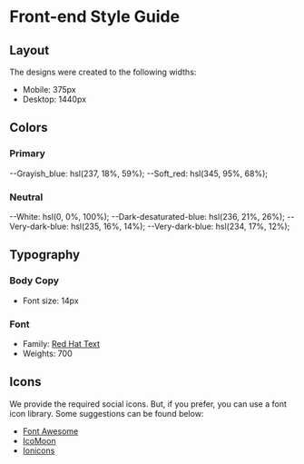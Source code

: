 # Front-end Style Guide

## Layout

The designs were created to the following widths:

- Mobile: 375px
- Desktop: 1440px

## Colors

### Primary

  --Grayish_blue: hsl(237, 18%, 59%);
  --Soft_red: hsl(345, 95%, 68%);

### Neutral

--White: hsl(0, 0%, 100%);
--Dark-desaturated-blue: hsl(236, 21%, 26%);
--Very-dark-blue: hsl(235, 16%, 14%);
--Very-dark-blue: hsl(234, 17%, 12%);

## Typography

### Body Copy

- Font size: 14px

### Font

- Family: [Red Hat Text](https://fonts.google.com/specimen/Red+Hat+Text)
- Weights: 700

## Icons

We provide the required social icons. But, if you prefer, you can use a font icon library. Some suggestions can be found below:

- [Font Awesome](https://fontawesome.com)
- [IcoMoon](https://icomoon.io)
- [Ionicons](https://ionicons.com)